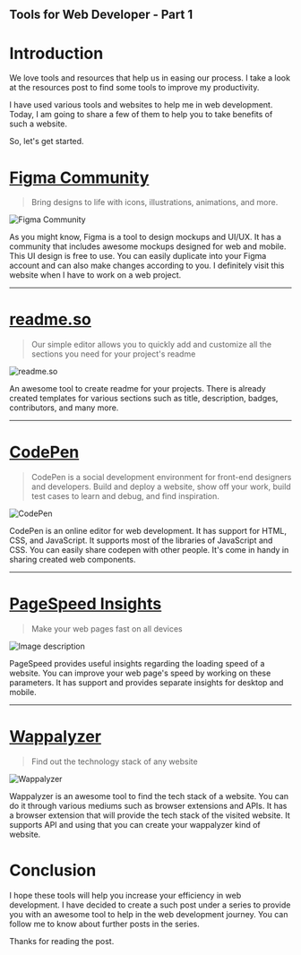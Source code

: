 ## Tools for Web Developer - Part 1

# Introduction

We love tools and resources that help us in easing our process. I take a look at the resources post to find some tools to improve my productivity. 

I have used various tools and websites to help me in web development. Today, I am going to share a few of them to help you to take benefits of such a website.

So, let's get started.

# [Figma Community](https://www.figma.com/community)

> Bring designs to life with icons, illustrations, animations, and more.

![Figma Community](https://cdn.hashnode.com/res/hashnode/image/upload/v1663070561895/lAWWhvFVq.png)
 
As you might know, Figma is a tool to design mockups and UI/UX. It has a community that includes awesome mockups designed for web and mobile. This UI design is free to use. You can easily duplicate into your Figma account and can also make changes according to you. I definitely visit this website when I have to work on a web project. 

---

# [readme.so](https://readme.so/)

> Our simple editor allows you to quickly add and customize all the sections you need for your project's readme

![readme.so](https://cdn.hashnode.com/res/hashnode/image/upload/v1663070564476/GNHhi7L_L.png)
 
An awesome tool to create readme for your projects. There is already created templates for various sections such as title, description, badges, contributors, and many more. 

---

# [CodePen](https://codepen.com/)

> CodePen is a social development environment for front-end designers and developers. Build and deploy a website, show off your work, build test cases to learn and debug, and find inspiration.

![CodePen](https://cdn.hashnode.com/res/hashnode/image/upload/v1663070567250/0UyjIvhze.png)

CodePen is an online editor for web development. It has support for HTML, CSS, and JavaScript. It supports most of the libraries of JavaScript and CSS. You can easily share codepen with other people. It's come in handy in sharing created web components.

---

# [PageSpeed Insights](https://pagespeed.web.dev/) 

> Make your web pages fast on all devices

![Image description](https://cdn.hashnode.com/res/hashnode/image/upload/v1663070568906/QdKSthSbJ.png)
 

PageSpeed provides useful insights regarding the loading speed of a website. You can improve your web page's speed by working on these parameters. It has support and provides separate insights for desktop and mobile.

---

# [Wappalyzer](https://www.wappalyzer.com/)

> Find out the technology stack of any website

![Wappalyzer](https://cdn.hashnode.com/res/hashnode/image/upload/v1663070570840/BlHMLbf8e.png)
 
Wappalyzer is an awesome tool to find the tech stack of a website. You can do it through various mediums such as browser extensions and APIs. It has a browser extension that will provide the tech stack of the visited website. It supports API and using that you can create your wappalyzer kind of website. 

# Conclusion

I hope these tools will help you increase your efficiency in web development. I have decided to create a such post under a series to provide you with an awesome tool to help in the web development journey. You can follow me to know about further posts in the series.

Thanks for reading the post. 